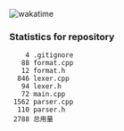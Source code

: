 ![wakatime](https://wakatime.com/badge/user/c68823dc-0db7-4e05-91c0-03831ee31036/project/0c1042ce-eb76-4607-8bd6-388cb8b2dc82.svg)

### Statistics for repository
```
    4 .gitignore
   88 format.cpp
   12 format.h
  846 lexer.cpp
   94 lexer.h
   72 main.cpp
 1562 parser.cpp
  110 parser.h
 2788 总用量
```
